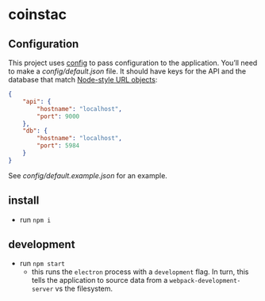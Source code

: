 # coinstac

## Configuration

This project uses [config](https://www.npmjs.com/package/config) to pass configuration to the application. You’ll need to make a _config/default.json_ file. It should have keys for the API and the database that match [Node-style URL objects](https://nodejs.org/api/url.html):

```json
{
    "api": {
        "hostname": "localhost",
        "port": 9000
    },
    "db": {
        "hostname": "localhost",
        "port": 5984
    }
}
```

See _config/default.example.json_ for an example.

## install
- run `npm i`

## development
- run `npm start`
    - this runs the `electron` process with a `development` flag.  In turn, this tells the application to source data from a `webpack-development-server` vs the filesystem.
